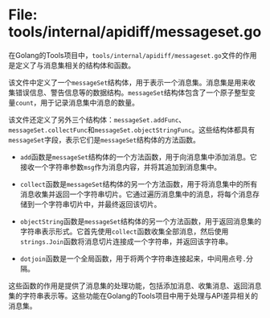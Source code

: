 # File: tools/internal/apidiff/messageset.go

在Golang的Tools项目中，`tools/internal/apidiff/messageset.go`文件的作用是定义了与消息集相关的结构体和函数。

该文件中定义了一个`messageSet`结构体，用于表示一个消息集。消息集是用来收集错误信息、警告信息等的数据结构。`messageSet`结构体包含了一个原子整型变量`count`，用于记录消息集中消息的数量。

该文件还定义了另外三个结构体：`messageSet.addFunc`、`messageSet.collectFunc`和`messageSet.objectStringFunc`。这些结构体都具有`messageSet`字段，表示它们是`messageSet`结构体的方法函数。

- `add`函数是`messageSet`结构体的一个方法函数，用于向消息集中添加消息。它接收一个字符串参数`msg`作为消息内容，并将其追加到消息集中。

- `collect`函数是`messageSet`结构体的另一个方法函数，用于将消息集中的所有消息收集并返回一个字符串切片。它通过遍历消息集中的消息，将每个消息存储到一个字符串切片中，并最终返回该切片。

- `objectString`函数是`messageSet`结构体的另一个方法函数，用于返回消息集的字符串表示形式。它首先使用`collect`函数收集全部消息，然后使用`strings.Join`函数将消息切片连接成一个字符串，并返回该字符串。

- `dotjoin`函数是一个全局函数，用于将两个字符串连接起来，中间用点号`.`分隔。

这些函数的作用是提供了消息集的处理功能，包括添加消息、收集消息、返回消息集的字符串表示等。这些功能在Golang的Tools项目中用于处理与API差异相关的消息集。

